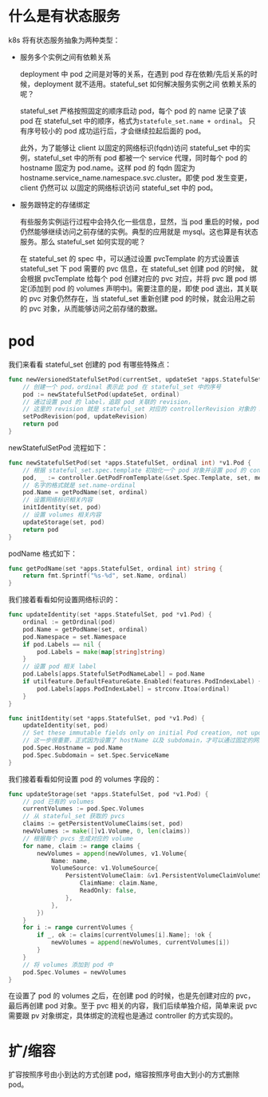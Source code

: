 # 什么是有状态服务
    
k8s 将有状态服务抽象为两种类型：

- 服务多个实例之间有依赖关系

    deployment 中 pod 之间是对等的关系，在遇到 pod 存在依赖/先后关系的时候，deployment 就不适用。stateful_set 如何解决服务实例之间
依赖关系的呢？<br>

    stateful_set 严格按照固定的顺序启动 pod，每个 pod 的 name 记录了该 pod 在 stateful_set 中的顺序，格式为`statefule_set.name + ordinal`。
只有序号较小的 pod 成功运行后，才会继续拉起后面的 pod。<br>

    此外，为了能够让 client 以固定的网络标识(fqdn)访问 stateful_set 中的实例，stateful_set 中的所有 pod 都被一个 service 代理，同时每个 pod
的 hostname 固定为 pod.name。这样 pod 的 fqdn 固定为 hostname.service_name.namespace.svc.cluster。即使 pod 发生变更，client 仍然可以
以固定的网络标识访问 stateful_set 中的 pod。

- 服务跟特定的存储绑定

  有些服务实例运行过程中会持久化一些信息，显然，当 pod 重启的时候，pod 仍然能够继续访问之前存储的实例。典型的应用就是 mysql。这也算是有状态服务。那么
stateful_set 如何实现的呢？<br>

  在 stateful_set 的 spec 中，可以通过设置 pvcTemplate 的方式设置该 stateful_set 下 pod 需要的 pvc 信息，在 stateful_set 创建 pod 的时候，
就会根据 pvcTemplate 给每个 pod 创建对应的 pvc 对应，并将 pvc 跟 pod 绑定(添加到 pod 的 volumes 声明中)。需要注意的是，即使 pod 退出，其关联
的 pvc 对象仍然存在，当 stateful_set 重新创建 pod 的时候，就会沿用之前的 pvc 对象，从而能够访问之前存储的数据。

# pod

我们来看看 stateful_set 创建的 pod 有哪些特殊点：
```go
func newVersionedStatefulSetPod(currentSet, updateSet *apps.StatefulSet, currentRevision, updateRevision string, ordinal int) *v1.Pod {
	// 创建一个 pod，ordinal 表示此 pod 在 stateful_set 中的序号
	pod := newStatefulSetPod(updateSet, ordinal)
	// 通过设置 pod 的 label，追踪 pod 关联的 revision，
    // 这里的 revision 就是 stateful_set 对应的 controllerRevision 对象的 name，格式为 stateful_set.name-hash
	setPodRevision(pod, updateRevision)
	return pod
}
```

newStatefulSetPod 流程如下：
```go
func newStatefulSetPod(set *apps.StatefulSet, ordinal int) *v1.Pod {
	// 根据 stateful_set.spec.template 初始化一个 pod 对象并设置 pod 的 controllerRef
	pod, _ := controller.GetPodFromTemplate(&set.Spec.Template, set, metav1.NewControllerRef(set, controllerKind))
	// 名字的格式就是 set.name-ordinal
	pod.Name = getPodName(set, ordinal)
	// 设置网络标识相关内容
	initIdentity(set, pod)
	// 设置 volumes 相关内容
	updateStorage(set, pod)
	return pod
}
```

podName 格式如下：
```go
func getPodName(set *apps.StatefulSet, ordinal int) string {
	return fmt.Sprintf("%s-%d", set.Name, ordinal)
}
```

我们接着看看如何设置网络标识的：
```go
func updateIdentity(set *apps.StatefulSet, pod *v1.Pod) {
	ordinal := getOrdinal(pod)
	pod.Name = getPodName(set, ordinal)
	pod.Namespace = set.Namespace
	if pod.Labels == nil {
		pod.Labels = make(map[string]string)
	}
	// 设置 pod 相关 label
	pod.Labels[apps.StatefulSetPodNameLabel] = pod.Name
	if utilfeature.DefaultFeatureGate.Enabled(features.PodIndexLabel) {
		pod.Labels[apps.PodIndexLabel] = strconv.Itoa(ordinal)
	}
}

func initIdentity(set *apps.StatefulSet, pod *v1.Pod) {
    updateIdentity(set, pod)
    // Set these immutable fields only on initial Pod creation, not updates.
	// 这一步很重要，正式因为设置了 hostName 以及 subdomain，才可以通过固定的网络标识访问此 pod
    pod.Spec.Hostname = pod.Name
    pod.Spec.Subdomain = set.Spec.ServiceName
}
```

我们接着看看如何设置 pod 的 volumes 字段的：
```go
func updateStorage(set *apps.StatefulSet, pod *v1.Pod) {
	// pod 已有的 volumes
	currentVolumes := pod.Spec.Volumes
	// 从 stateful_set 获取的 pvcs
	claims := getPersistentVolumeClaims(set, pod)
	newVolumes := make([]v1.Volume, 0, len(claims))
	// 根据每个 pvcs 生成对应的 volume
	for name, claim := range claims {
		newVolumes = append(newVolumes, v1.Volume{
			Name: name,
			VolumeSource: v1.VolumeSource{
				PersistentVolumeClaim: &v1.PersistentVolumeClaimVolumeSource{
					ClaimName: claim.Name,
					ReadOnly: false,
				},
			},
		})
	}
	for i := range currentVolumes {
		if _, ok := claims[currentVolumes[i].Name]; !ok {
			newVolumes = append(newVolumes, currentVolumes[i])
		}
	}
	// 将 volumes 添加到 pod 中
	pod.Spec.Volumes = newVolumes
}
```

在设置了 pod 的 volumes 之后，在创建 pod 的时候，也是先创建对应的 pvc，最后再创建 pod 对象。至于 pvc 相关的内容，我们后续单独介绍，简单来说
pvc 需要跟 pv 对象绑定，具体绑定的流程也是通过 controller 的方式实现的。

# 扩/缩容

扩容按照序号由小到达的方式创建 pod，缩容按照序号由大到小的方式删除 pod。